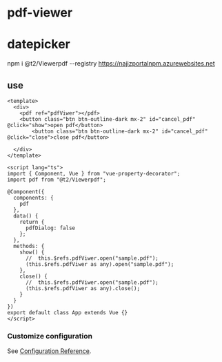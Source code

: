 # pdf-viewer

# datepicker

npm i @t2/Viewerpdf --registry https://najizportalnpm.azurewebsites.net


## use 
```
<template>
  <div>
    <pdf ref="pdfViwer"></pdf>
    <button class="btn btn-outline-dark mx-2" id="cancel_pdf" @click="show">open pdf</button>
        <button class="btn btn-outline-dark mx-2" id="cancel_pdf" @click="close">close pdf</button>

  </div>
</template>

<script lang="ts">
import { Component, Vue } from "vue-property-decorator";
import pdf from "@t2/Viewerpdf";

@Component({
  components: {
    pdf
  },
  data() {
    return {
      pdfDialog: false
    };
  },
  methods: {
    show() {
      //  this.$refs.pdfViwer.open("sample.pdf");
      (this.$refs.pdfViwer as any).open("sample.pdf");
    },
    close() {
      //  this.$refs.pdfViwer.open("sample.pdf");
      (this.$refs.pdfViwer as any).close();
    }
  }
})
export default class App extends Vue {}
</script>
```

### Customize configuration
See [Configuration Reference](https://cli.vuejs.org/config/).
